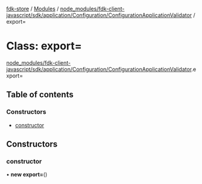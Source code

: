 [fdk-store](../README.md) / [Modules](../modules.md) / [node\_modules/fdk-client-javascript/sdk/application/Configuration/ConfigurationApplicationValidator](../modules/node_modules_fdk_client_javascript_sdk_application_Configuration_ConfigurationApplicationValidator.md) / export=

# Class: export=

[node_modules/fdk-client-javascript/sdk/application/Configuration/ConfigurationApplicationValidator](../modules/node_modules_fdk_client_javascript_sdk_application_Configuration_ConfigurationApplicationValidator.md).export=

## Table of contents

### Constructors

- [constructor](node_modules_fdk_client_javascript_sdk_application_Configuration_ConfigurationApplicationValidator.export_-1.md#constructor)

## Constructors

### constructor

• **new export=**()
